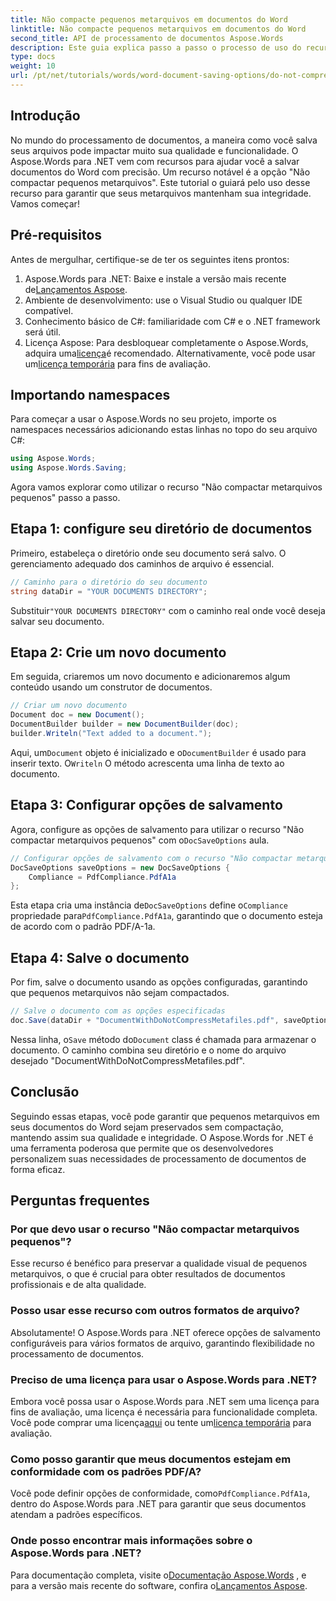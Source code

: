 ```yaml
---
title: Não compacte pequenos metarquivos em documentos do Word
linktitle: Não compacte pequenos metarquivos em documentos do Word
second_title: API de processamento de documentos Aspose.Words
description: Este guia explica passo a passo o processo de uso do recurso "Não compactar metarquivos pequenos", garantindo que seus documentos mantenham sua integridade e qualidade durante todo o processo de salvamento.
type: docs
weight: 10
url: /pt/net/tutorials/words/word-document-saving-options/do-not-compress-small-metafiles-word-documents/
---
```

## Introdução

No mundo do processamento de documentos, a maneira como você salva seus arquivos pode impactar muito sua qualidade e funcionalidade. O Aspose.Words para .NET vem com recursos para ajudar você a salvar documentos do Word com precisão. Um recurso notável é a opção "Não compactar pequenos metarquivos". Este tutorial o guiará pelo uso desse recurso para garantir que seus metarquivos mantenham sua integridade. Vamos começar!

## Pré-requisitos

Antes de mergulhar, certifique-se de ter os seguintes itens prontos:

1.  Aspose.Words para .NET: Baixe e instale a versão mais recente de[Lançamentos Aspose](https://releases.aspose.com/words/net/).
2. Ambiente de desenvolvimento: use o Visual Studio ou qualquer IDE compatível.
3. Conhecimento básico de C#: familiaridade com C# e o .NET framework será útil.
4.  Licença Aspose: Para desbloquear completamente o Aspose.Words, adquira uma[licença](https://purchase.aspose.com/buy)é recomendado. Alternativamente, você pode usar um[licença temporária](https://purchase.aspose.com/temporary-license/) para fins de avaliação.

## Importando namespaces

Para começar a usar o Aspose.Words no seu projeto, importe os namespaces necessários adicionando estas linhas no topo do seu arquivo C#:

```csharp
using Aspose.Words;
using Aspose.Words.Saving;
```

Agora vamos explorar como utilizar o recurso "Não compactar metarquivos pequenos" passo a passo.

## Etapa 1: configure seu diretório de documentos

Primeiro, estabeleça o diretório onde seu documento será salvo. O gerenciamento adequado dos caminhos de arquivo é essencial.

```csharp
// Caminho para o diretório do seu documento
string dataDir = "YOUR DOCUMENTS DIRECTORY";
```

 Substituir`"YOUR DOCUMENTS DIRECTORY"` com o caminho real onde você deseja salvar seu documento.

## Etapa 2: Crie um novo documento

Em seguida, criaremos um novo documento e adicionaremos algum conteúdo usando um construtor de documentos.

```csharp
// Criar um novo documento
Document doc = new Document();
DocumentBuilder builder = new DocumentBuilder(doc);
builder.Writeln("Text added to a document.");
```

 Aqui, um`Document` objeto é inicializado e o`DocumentBuilder` é usado para inserir texto. O`Writeln` O método acrescenta uma linha de texto ao documento.

## Etapa 3: Configurar opções de salvamento

 Agora, configure as opções de salvamento para utilizar o recurso "Não compactar metarquivos pequenos" com o`DocSaveOptions` aula.

```csharp
// Configurar opções de salvamento com o recurso "Não compactar metarquivos pequenos"
DocSaveOptions saveOptions = new DocSaveOptions {
    Compliance = PdfCompliance.PdfA1a
};
```

 Esta etapa cria uma instância de`DocSaveOptions` define o`Compliance` propriedade para`PdfCompliance.PdfA1a`, garantindo que o documento esteja de acordo com o padrão PDF/A-1a.

## Etapa 4: Salve o documento

Por fim, salve o documento usando as opções configuradas, garantindo que pequenos metarquivos não sejam compactados.

```csharp
// Salve o documento com as opções especificadas
doc.Save(dataDir + "DocumentWithDoNotCompressMetafiles.pdf", saveOptions);
```

 Nessa linha, o`Save` método do`Document` class é chamada para armazenar o documento. O caminho combina seu diretório e o nome do arquivo desejado "DocumentWithDoNotCompressMetafiles.pdf".

## Conclusão

Seguindo essas etapas, você pode garantir que pequenos metarquivos em seus documentos do Word sejam preservados sem compactação, mantendo assim sua qualidade e integridade. O Aspose.Words for .NET é uma ferramenta poderosa que permite que os desenvolvedores personalizem suas necessidades de processamento de documentos de forma eficaz.

## Perguntas frequentes

### Por que devo usar o recurso "Não compactar metarquivos pequenos"?

Esse recurso é benéfico para preservar a qualidade visual de pequenos metarquivos, o que é crucial para obter resultados de documentos profissionais e de alta qualidade.

### Posso usar esse recurso com outros formatos de arquivo?

Absolutamente! O Aspose.Words para .NET oferece opções de salvamento configuráveis para vários formatos de arquivo, garantindo flexibilidade no processamento de documentos.

### Preciso de uma licença para usar o Aspose.Words para .NET?

 Embora você possa usar o Aspose.Words para .NET sem uma licença para fins de avaliação, uma licença é necessária para funcionalidade completa. Você pode comprar uma licença[aqui](https://purchase.aspose.com/buy) ou tente um[licença temporária](https://purchase.aspose.com/temporary-license/) para avaliação.

### Como posso garantir que meus documentos estejam em conformidade com os padrões PDF/A?

 Você pode definir opções de conformidade, como`PdfCompliance.PdfA1a`, dentro do Aspose.Words para .NET para garantir que seus documentos atendam a padrões específicos.

### Onde posso encontrar mais informações sobre o Aspose.Words para .NET?

 Para documentação completa, visite o[Documentação Aspose.Words](https://reference.aspose.com/words/net/) , e para a versão mais recente do software, confira o[Lançamentos Aspose](https://releases.aspose.com/words/net/).